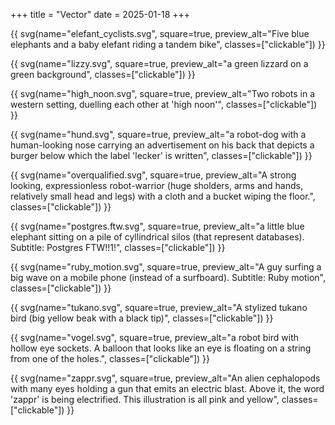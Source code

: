 +++
title = "Vector"
date = 2025-01-18
+++

{{ svg(name="elefant_cyclists.svg", square=true, preview_alt="Five blue elephants and a baby elefant riding a tandem bike", classes=["clickable"]) }}

{{ svg(name="lizzy.svg", square=true, preview_alt="a green lizzard on a green background", classes=["clickable"]) }}

{{ svg(name="high_noon.svg", square=true, preview_alt="Two robots in a western setting, duelling each other at 'high noon'", classes=["clickable"]) }}

{{ svg(name="hund.svg", square=true, preview_alt="a robot-dog with a human-looking nose carrying an advertisement on his back that depicts a burger below which the label 'lecker' is written", classes=["clickable"]) }}

{{ svg(name="overqualified.svg", square=true, preview_alt="A strong looking, expressionless robot-warrior (huge sholders, arms and hands, relatively small head and legs) with a cloth and a bucket wiping the floor.", classes=["clickable"]) }}

{{ svg(name="postgres.ftw.svg", square=true, preview_alt="a little blue elephant sitting on a pile of cyllindrical silos (that represent databases). Subtitle: Postgres FTW!!1!", classes=["clickable"]) }}

{{ svg(name="ruby_motion.svg", square=true, preview_alt="A guy surfing a big wave on a mobile phone (instead of a surfboard). Subtitle: Ruby motion", classes=["clickable"]) }}

{{ svg(name="tukano.svg", square=true, preview_alt="A stylized tukano bird (big yellow beak with a black tip)", classes=["clickable"]) }}

{{ svg(name="vogel.svg", square=true, preview_alt="a robot bird with hollow eye sockets. A balloon that looks like an eye is floating on a string from one of the holes.", classes=["clickable"]) }}

{{ svg(name="zappr.svg", square=true, preview_alt="An alien cephalopods with many eyes holding a gun that emits an electric blast. Above it, the word 'zappr' is being electrified. This illustration is all pink and yellow", classes=["clickable"]) }}

